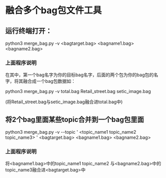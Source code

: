 #  融合多个bag包文件工具

##  运行终端打开：
python3 merge_bag.py -v <bagtarget.bag> <bagname1.bag> <bagname2.bag>

### 上面程序说明 
在其中，第一个bag名字为你的目标bag名字，后面的两个包为你的bag包的名字，将其融合成一个bag包数据如：

python3 merge_bag.py -v total.bag Retail_street.bag setic_image.bag 

(将Retail_street.bag与setic_image.bag融合进total.bag中)

##  将2个bag里面某些topic合并到一个bag包里面
python3 merge_bag.py -v --topic ' <topic_name1 topic_name2 topic_name3> ' <bagtarget.bag> <bagname1.bag> <bagname2.bag>

### 上面程序说明 
将<bagname1.bag>中的topic_name1 topic_name2 与<bagname2.bag>中的 topic_name3融合进<bagtarget.bag>中
